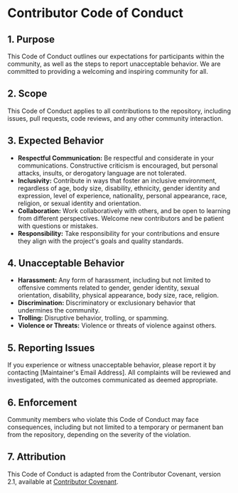 # Contributor Code of Conduct

## 1. **Purpose**
This Code of Conduct outlines our expectations for participants within the community, as well as the steps to report unacceptable behavior. We are committed to providing a welcoming and inspiring community for all.

## 2. **Scope**
This Code of Conduct applies to all contributions to the repository, including issues, pull requests, code reviews, and any other community interaction.

## 3. **Expected Behavior**
- **Respectful Communication:** Be respectful and considerate in your communications. Constructive criticism is encouraged, but personal attacks, insults, or derogatory language are not tolerated.
- **Inclusivity:** Contribute in ways that foster an inclusive environment, regardless of age, body size, disability, ethnicity, gender identity and expression, level of experience, nationality, personal appearance, race, religion, or sexual identity and orientation.
- **Collaboration:** Work collaboratively with others, and be open to learning from different perspectives. Welcome new contributors and be patient with questions or mistakes.
- **Responsibility:** Take responsibility for your contributions and ensure they align with the project's goals and quality standards.

## 4. **Unacceptable Behavior**
- **Harassment:** Any form of harassment, including but not limited to offensive comments related to gender, gender identity, sexual orientation, disability, physical appearance, body size, race, religion.
- **Discrimination:** Discriminatory or exclusionary behavior that undermines the community.
- **Trolling:** Disruptive behavior, trolling, or spamming.
- **Violence or Threats:** Violence or threats of violence against others.

## 5. **Reporting Issues**
If you experience or witness unacceptable behavior, please report it by contacting [Maintainer's Email Address]. All complaints will be reviewed and investigated, with the outcomes communicated as deemed appropriate.

## 6. **Enforcement**
Community members who violate this Code of Conduct may face consequences, including but not limited to a temporary or permanent ban from the repository, depending on the severity of the violation.

## 7. **Attribution**
This Code of Conduct is adapted from the Contributor Covenant, version 2.1, available at [Contributor Covenant](https://www.contributor-covenant.org/version/2/1/code_of_conduct.html).
